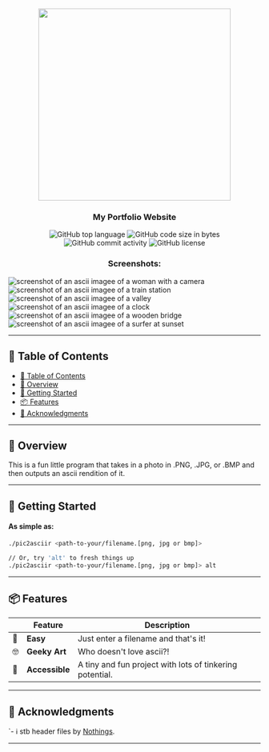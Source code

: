 <div align="center">
<h1 align="center">
<img src="https://i.imgur.com/lNlhdlC.jpg" width="384" />
</h1>
<h3>My Portfolio Website</h3>
<img src="https://img.shields.io/github/languages/top/adir-barak/pic-2-ascii?style&color=5D6D7E" alt="GitHub top language" />
<img src="https://img.shields.io/github/languages/code-size/adir-barak/pic-2-ascii?style&color=5D6D7E" alt="GitHub code size in bytes" />
<img src="https://img.shields.io/github/commit-activity/m/adir-barak/pic-2-ascii?style&color=5D6D7E" alt="GitHub commit activity" />
<img src="https://img.shields.io/github/license/adir-barak/pic-2-ascii?style&color=5D6D7E" alt="GitHub license" />
<h3>Screenshots:</h3>
</div>

![screenshot of an ascii imagee of a woman with a camera](https://i.imgur.com/yfK3ObS.jpg)
![screenshot of an ascii imagee of a train station](https://i.imgur.com/3RbosMl.jpg)
![screenshot of an ascii imagee of a valley](https://i.imgur.com/sLCy1MP.jpg)
![screenshot of an ascii imagee of a clock](https://i.imgur.com/ZQy1cMi.jpg)
![screenshot of an ascii imagee of a wooden bridge](https://i.imgur.com/GNrGDja.jpg)
![screenshot of an ascii imagee of a surfer at sunset](https://i.imgur.com/v6MAanS.jpg)


---

## 📖 Table of Contents

- [📖 Table of Contents](#-table-of-contents)
- [📍 Overview](#-overview)
- [🚀 Getting Started](#-getting-started)
- [📦 Features](#-features)
- [👏 Acknowledgments](#-acknowledgments)

---

## 📍 Overview

This is a fun little program that takes in a photo in .PNG, .JPG, or .BMP and then outputs an ascii rendition of it.

---

## 🚀 Getting Started
<h4>As simple as:</h4>

```bash
./pic2asciir <path-to-your/filename.[png, jpg or bmp]>

// Or, try 'alt' to fresh things up
./pic2asciir <path-to-your/filename.[png, jpg or bmp]> alt
```

---

## 📦 Features

|     | Feature        | Description                                              |
| --- |----------------|----------------------------------------------------------|
| 💫  | **Easy**       | Just enter a filename and that's it!                     |
| 🤓  | **Geeky Art**  | Who doesn't love ascii?!                                 |
| 🔸  | **Accessible** | A tiny and fun project with lots of tinkering potential. |

---

## 👏 Acknowledgments

`- ℹ️ stb header files by [Nothings](https://github.com/nothings/stb).

---
